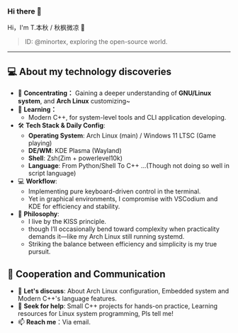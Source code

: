 ### Hi there 👋

Hi，I'm T.本秋 / 秋枫微凉 👋

> ID: @minortex, exploring the open-source world.

---

## 💻 About my technology discoveries

- 🔭 **Concentrating：** Gaining a deeper understanding of **GNU/Linux system**, and **Arch Linux** customizing~
- 🌱 **Learning：**
    - Modern C++, for system-level tools and CLI application developing.
- 🛠️ **Tech Stack & Daily Config**:
    - **Operating System**: Arch Linux (main) / Windows 11 LTSC (Game playing)
    - **DE/WM**: KDE Plasma (Wayland)
    - **Shell**: Zsh(Zim + powerlevel10k)
    - **Language**: From Python/Shell To C++ ...(Though not doing so well in script language)
- 💻 **Workflow**:
    - Implementing pure keyboard-driven control in the terminal.
    - Yet in graphical environments, I compromise with VSCodium and KDE for efficiency and stability.
- 🤔 **Philosophy**:
    - I live by the KISS principle.
    - though I’ll occasionally bend toward complexity when practicality demands it—like my Arch Linux still running systemd.
    - Striking the balance between efficiency and simplicity is my true pursuit.

## 🤝 Cooperation and Communication

- 💬 **Let's discuss**: About Arch Linux configuration, Embedded system and Modern C++'s language features.
- 🤔 **Seek for help**: Small C++ projects for hands-on practice, Learning resources for Linux system programming, Pls tell me!
- 📫 **Reach me**：Via email.